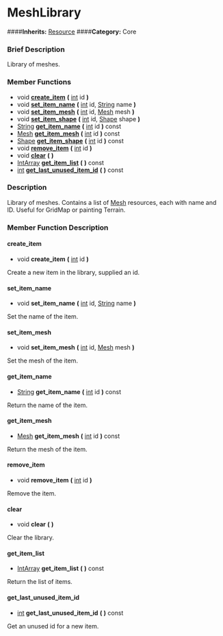 #  MeshLibrary  
####**Inherits:** [Resource](class_resource)
####**Category:** Core

###  Brief Description  
Library of meshes.

###  Member Functions 
  * void  **[create&#95;item](#create_item)**  **(** [int](class_int) id  **)**
  * void  **[set&#95;item&#95;name](#set_item_name)**  **(** [int](class_int) id, [String](class_string) name  **)**
  * void  **[set&#95;item&#95;mesh](#set_item_mesh)**  **(** [int](class_int) id, [Mesh](class_mesh) mesh  **)**
  * void  **[set&#95;item&#95;shape](#set_item_shape)**  **(** [int](class_int) id, [Shape](class_shape) shape  **)**
  * [String](class_string)  **[get&#95;item&#95;name](#get_item_name)**  **(** [int](class_int) id  **)** const
  * [Mesh](class_mesh)  **[get&#95;item&#95;mesh](#get_item_mesh)**  **(** [int](class_int) id  **)** const
  * [Shape](class_shape)  **[get&#95;item&#95;shape](#get_item_shape)**  **(** [int](class_int) id  **)** const
  * void  **[remove&#95;item](#remove_item)**  **(** [int](class_int) id  **)**
  * void  **[clear](#clear)**  **(** **)**
  * [IntArray](class_intarray)  **[get&#95;item&#95;list](#get_item_list)**  **(** **)** const
  * [int](class_int)  **[get&#95;last&#95;unused&#95;item&#95;id](#get_last_unused_item_id)**  **(** **)** const

###  Description  
Library of meshes. Contains a list of [Mesh](class_mesh) resources, each with name and ID. Useful for GridMap or painting Terrain.

###  Member Function Description  

#### <a name="create_item">create_item</a>
  * void  **create&#95;item**  **(** [int](class_int) id  **)**

Create a new item in the library, supplied an id.

#### <a name="set_item_name">set_item_name</a>
  * void  **set&#95;item&#95;name**  **(** [int](class_int) id, [String](class_string) name  **)**

Set the name of the item.

#### <a name="set_item_mesh">set_item_mesh</a>
  * void  **set&#95;item&#95;mesh**  **(** [int](class_int) id, [Mesh](class_mesh) mesh  **)**

Set the mesh of the item.

#### <a name="get_item_name">get_item_name</a>
  * [String](class_string)  **get&#95;item&#95;name**  **(** [int](class_int) id  **)** const

Return the name of the item.

#### <a name="get_item_mesh">get_item_mesh</a>
  * [Mesh](class_mesh)  **get&#95;item&#95;mesh**  **(** [int](class_int) id  **)** const

Return the mesh of the item.

#### <a name="remove_item">remove_item</a>
  * void  **remove&#95;item**  **(** [int](class_int) id  **)**

Remove the item.

#### <a name="clear">clear</a>
  * void  **clear**  **(** **)**

Clear the library.

#### <a name="get_item_list">get_item_list</a>
  * [IntArray](class_intarray)  **get&#95;item&#95;list**  **(** **)** const

Return the list of items.

#### <a name="get_last_unused_item_id">get_last_unused_item_id</a>
  * [int](class_int)  **get&#95;last&#95;unused&#95;item&#95;id**  **(** **)** const

Get an unused id for a new item.
